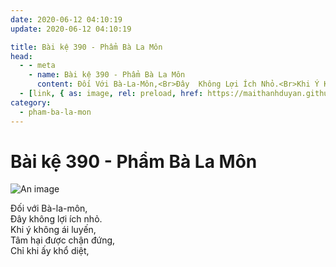 ```yaml
---
date: 2020-06-12 04:10:19
update: 2020-06-12 04:10:19

title: Bài kệ 390 - Phẩm Bà La Môn
head:
  - - meta
    - name: Bài kệ 390 - Phẩm Bà La Môn
      content: Ðối Với Bà-La-Môn,<Br>Ðây  Không Lợi Ích Nhỏ.<Br>Khi Ý Không Ái Luyến,<Br>Tâm Hại Được Chận Đứng,<Br>Chỉ Khi Ấy Khổ Diệt,<Br>
  - [link, { as: image, rel: preload, href: https://maithanhduyan.github.io/kinh-phap-cu/img/pham-ba-la-mon/pham-ba-la-mon-390.jpg }]
category:
  - pham-ba-la-mon
---
```


# Bài kệ 390 - Phẩm Bà La Môn

![An image](/img/pham-ba-la-mon/pham-ba-la-mon-390.jpg)

Ðối với Bà-la-môn,<br>Ðây  không lợi ích nhỏ.<br>Khi ý không ái luyến,<br>Tâm hại được chận đứng,<br>Chỉ khi ấy khổ diệt,<br>
